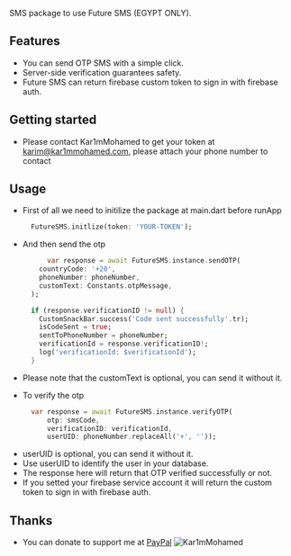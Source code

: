 SMS package to use Future SMS (EGYPT ONLY).

## Features

* You can send OTP SMS with a simple click.
* Server-side verification guarantees safety.
* Future SMS can return firebase custom token to sign in with firebase auth.

## Getting started

- Please contact Kar1mMohamed to get your token at karim@kar1mmohamed.com, please attach your phone number to contact

## Usage

- First of all we need to initilize the package at main.dart before runApp

   ```dart
     FutureSMS.initlize(token: 'YOUR-TOKEN');
   ```

- And then send the otp
    
    ```dart
          var response = await FutureSMS.instance.sendOTP(
        countryCode: '+20',
        phoneNumber: phoneNumber,
        customText: Constants.otpMessage,
      );

      if (response.verificationID != null) {
        CustomSnackBar.success('Code sent successfully'.tr);
        isCodeSent = true;
        sentToPhoneNumber = phoneNumber;
        verificationId = response.verificationID!;
        log('verificationId: $verificationId');
      }
    ```
* Please note that the customText is optional, you can send it without it.


- To verify the otp

    ```dart
      var response = await FutureSMS.instance.verifyOTP(
          otp: smsCode,
          verificationID: verificationId,
          userUID: phoneNumber.replaceAll('+', ''));
    ```
* userUID is optional, you can send it without it.
* Use userUID to identify the user in your database.
* The response here will return that OTP verified successfully or not.
* If you setted your firebase service account it will return the custom token to sign in with firebase auth.

## Thanks

* You can donate to support me at [PayPal](https://www.paypal.me/kar1mmohamed)
![Kar1mMohamed](https://raw.githubusercontent.com/Kar1mMohamed/future_sms/main/images/Paypal.png)

